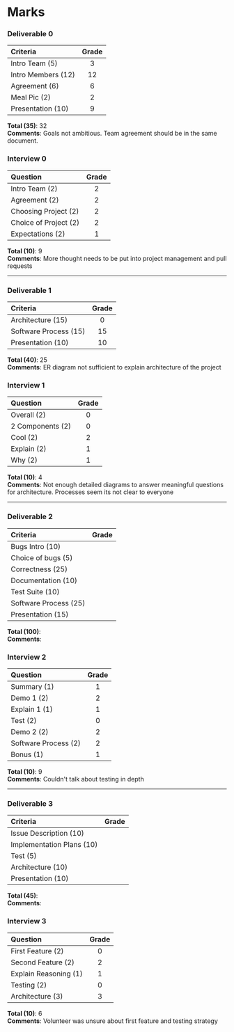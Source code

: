 # Marks

### Deliverable 0

| Criteria | Grade |
| :------- | :-----: |
| Intro Team (5) | 3 | 
| Intro Members (12) | 12 |  
| Agreement (6) | 6 |  
| Meal Pic (2) | 2 |  
| Presentation (10) | 9 | 

**Total (35)**: 32   
**Comments**: Goals not ambitious. Team agreement should be in the same document.   

### Interview 0

| Question | Grade |
| :------- | :-----: |
| Intro Team (2) | 2 |
| Agreement (2) | 2 |
| Choosing Project (2) | 2 |  
| Choice of Project (2) | 2 |  
| Expectations (2) | 1 |  

**Total (10)**: 9  
**Comments**: More thought needs to be put into project management and pull requests  

----------------

### Deliverable 1

| Criteria | Grade |
| :------- | :-----: |
| Architecture (15) | 0 |  
| Software Process (15) | 15 |  
| Presentation (10) | 10 |  

**Total (40)**: 25   
**Comments**: ER diagram not sufficient to explain architecture of the project  

### Interview 1

| Question | Grade |
| :------- | :-----: |
| Overall (2) | 0 |  
| 2 Components (2) | 0 |  
| Cool (2) | 2 |  
| Explain (2) | 1 |  
| Why (2) | 1 |  

**Total (10)**: 4   
**Comments**: Not enough detailed diagrams to answer meaningful questions for architecture. Processes seem its not clear to everyone  

-----------------

### Deliverable 2

| Criteria | Grade |
| :------- | :-----: |
| Bugs Intro (10) |  |  
| Choice of bugs (5) |  |  
| Correctness (25) |  |  
| Documentation (10) |  |
| Test Suite (10) |  | 
| Software Process (25) |  |
| Presentation (15) |  |

**Total (100)**:   
**Comments**:    

### Interview 2

| Question | Grade |
| :------- | :-----: |
| Summary (1) | 1 |  
| Demo 1 (2) | 2 |  
| Explain 1 (1) | 1 |  
| Test (2) | 0 |  
| Demo 2 (2) | 2 |  
| Software Process (2) | 2 | 
| Bonus (1) | 1 |

**Total (10)**: 9   
**Comments**: Couldn't talk about testing in depth  

-----------------

### Deliverable 3

| Criteria | Grade |
| :------- | :-----: |
| Issue Description (10) |  |  
| Implementation Plans (10) |  |  
| Test (5) |  |  
| Architecture (10) |  |
| Presentation (10) |  |  

**Total (45)**:   
**Comments**:   

### Interview 3

| Question | Grade |
| :------- | :-----: |
| First Feature (2) | 0 |  
| Second Feature (2) | 2 |  
| Explain Reasoning (1) | 1 |  
| Testing (2) | 0 |  
| Architecture (3) | 3 |  

**Total (10)**: 6   
**Comments**: Volunteer was unsure about first feature and testing strategy  
